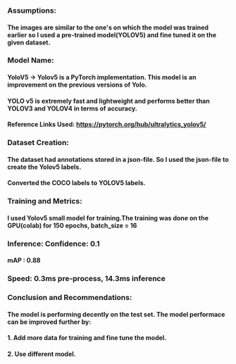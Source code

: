 ### Assumptions:
#### The images are similar to the one's on which the model was trained earlier so I used a pre-trained model(YOLOV5) and fine tuned it on the given dataset.

### Model Name: 
#### YoloV5 -> Yolov5 is a PyTorch implementation. This model is an improvement on the previous versions of Yolo. 
#### YOLO v5 is extremely fast and lightweight and performs better than YOLOV3 and YOLOV4 in terms of accuracy.
#### Reference Links Used: https://pytorch.org/hub/ultralytics_yolov5/

### Dataset Creation:
#### The dataset had annotations stored in a json-file. So I used the json-file to create the Yolov5 labels.
#### Converted the COCO labels to YOLOV5 labels.

### Training and Metrics:
#### I used Yolov5 small model for training.The training was done on the GPU(colab) for 150 epochs, batch_size = 16
### Inference: Confidence: 0.1
#### mAP : 0.88
### Speed: 0.3ms pre-process, 14.3ms inference

### Conclusion and Recommendations:
#### The model is performing decently on the test set. The model performace can be improved further by: 
#### 1. Add more data for training and fine tune the model.
#### 2. Use different model.
